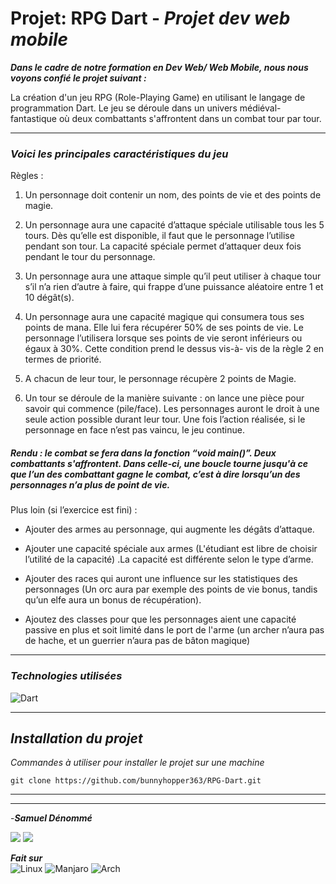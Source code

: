 # **Projet: RPG Dart** - *Projet dev web mobile*
***Dans le cadre de notre formation en Dev Web/ Web Mobile, nous nous voyons confié le projet suivant :***

 La création d'un jeu RPG (Role-Playing Game) en utilisant le langage de programmation Dart. Le jeu se déroule dans un univers médiéval-fantastique où deux combattants s'affrontent dans un combat tour par tour. 
___
### *Voici les principales caractéristiques du jeu*
Règles : 

1. Un personnage doit contenir un nom, des points de vie et des points de magie.

2. Un personnage aura une capacité d’attaque spéciale utilisable tous les 5 tours. Dès qu’elle est disponible, il faut que le personnage l’utilise pendant son tour. La capacité spéciale permet d’attaquer deux fois pendant le tour du personnage.

3. Un personnage aura une attaque simple qu’il peut utiliser à chaque tour s’il n’a rien d’autre à faire, qui frappe d’une puissance aléatoire entre 1 et 10 dégât(s).

4. Un personnage aura une capacité magique qui consumera tous ses points de mana. Elle lui fera récupérer 50% de ses points de vie. Le personnage l’utilisera lorsque ses points de vie seront inférieurs ou égaux à 30%. Cette condition prend le dessus vis-à- vis de la règle 2 en termes de priorité.

5. A chacun de leur tour, le personnage récupère 2 points de Magie.

6. Un tour se déroule de la manière suivante : on lance une pièce pour savoir qui commence (pile/face). Les personnages auront le droit à une seule action possible durant leur tour. Une fois l’action réalisée, si le personnage en face n’est pas vaincu, le jeu continue.

##### Rendu : le combat se fera dans la fonction “void main()”. Deux combattants s'affrontent. Dans celle-ci, une boucle tourne jusqu'à ce que l’un des combattant gagne le combat, c’est à dire lorsqu’un des personnages n’a plus de point de vie.

Plus loin (si l’exercice est fini) :

- Ajouter des armes au personnage, qui augmente les dégâts d’attaque.

- Ajouter une capacité spéciale aux armes (L'étudiant est libre de choisir l’utilité de la capacité) .La capacité est différente selon le type d’arme.

- Ajouter des races qui auront une influence sur les statistiques des personnages (Un orc aura par exemple des points de vie bonus, tandis qu’un elfe aura un bonus de récupération).

- Ajoutez des classes pour que les personnages aient une capacité passive en plus et soit limité dans le port de l'arme (un archer n’aura pas de hache, et un guerrier n’aura pas de bâton magique)


___
### *Technologies utilisées*

<!--On ajoutera le reste quand on saura sur quoi on va. -->

![Dart](https://img.shields.io/badge/Dart-0175C2?style=for-the-badge&logo=dart&logoColor=white)


___
## *Installation du projet*
*Commandes à utiliser pour installer le projet sur une machine*

```
git clone https://github.com/bunnyhopper363/RPG-Dart.git
```
___




___

-***Samuel Dénommé***

<a href="https://github.com/bunnyhopper363"><img src="https://img.shields.io/badge/GitHub-100000?style=for-the-badge&logo=github&logoColor=white"></img></a>
<a href="https://www.linkedin.com/in/samuel-d%C3%A9nomm%C3%A9-7b9943280/]"><img src="https://img.shields.io/badge/LinkedIn-0077B5?style=for-the-badge&logo=linkedin&logoColor=white"></img></a> 


***Fait sur*** <br> 
![Linux](https://img.shields.io/badge/Linux-FCC624?style=for-the-badge&logo=linux&logoColor=black)
![Manjaro](https://img.shields.io/badge/manjaro-35BF5C?style=for-the-badge&logo=manjaro&logoColor=white)
![Arch](https://img.shields.io/badge/Arch_Linux-1793D1?style=for-the-badge&logo=arch-linux&logoColor=white)